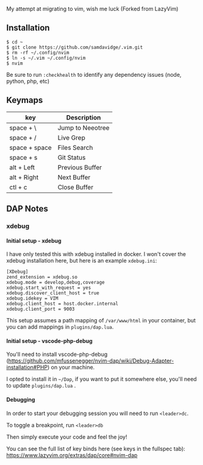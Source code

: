 My attempt at migrating to vim, wish me luck (Forked from LazyVim)

## Installation
```
$ cd ~
$ git clone https://github.com/samdavidge/.vim.git
$ rm -rf ~/.config/nvim
$ ln -s ~/.vim ~/.config/nvim
$ nvim
```

Be sure to run `:checkhealth` to identify any dependency issues (node, python, php, etc)

## Keymaps

| key             | Description                     |
|-----------------|---------------------------------|
| space + \       | Jump to Neeotree                |
| space + /       | Live Grep                       |
| space + space   | Files Search                    |
| space + s       | Git Status                      |
| alt + Left      | Previous Buffer                 |
| alt + Right     | Next Buffer                     |
| ctl + c         | Close Buffer                    |

## DAP Notes 

### xdebug

#### Initial setup - xdebug

I have only tested this with xdebug installed in docker. I won't cover the xdebug installation here, but here is an example `xdebug.ini`:

```
[XDebug]
zend_extension = xdebug.so
xdebug.mode = develop,debug,coverage
xdebug.start_with_request = yes
xdebug.discover_client_host = true
xdebug.idekey = VIM
xdebug.client_host = host.docker.internal
xdebug.client_port = 9003
```

This setup assumes a path mapping of `/var/www/html` in your container, but you can add mappings in `plugins/dap.lua`.

#### Initial setup - vscode-php-debug

You'll need to install vscode-php-debug (https://github.com/mfussenegger/nvim-dap/wiki/Debug-Adapter-installation#PHP) on your machine.

I opted to install it in `~/Dap`, if you want to put it somewhere else, you'll need to update `plugins/dap.lua` .

#### Debugging

In order to start your debugging session you will need to run `<leader>dc`.

To toggle a breakpoint, run `<leader>db`

Then simply execute your code and feel the joy!

You can see the full list of key binds here (see keys in the fullspec tab): https://www.lazyvim.org/extras/dap/core#nvim-dap


